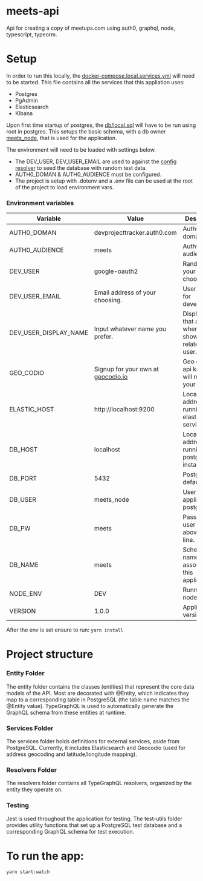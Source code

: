 # meets-api
Api for creating a copy of meetups.com using auth0, graphql, node, typescript, typeorm.

# Setup
In order to run this locally, the [docker-compose.local.services.yml](https://github.com/mohanwer/meets-api/blob/master/docker-compose.local.services.yml)
will need to be started. This file contains all the services that this appliation uses:
- Postgres
- PgAdmin
- Elasticsearch
- Kibana

Upon first time startup of postgres, the [db/local.sql](https://github.com/mohanwer/meets-api/blob/master/db/local.sql) will have to be run using root in postgres.
This setups the basic schema, with a db owner [meets_node](https://github.com/mohanwer/meets-api/blob/32f99a224b30ecff007954e00101955aa27091d9/db/local.sql#L13C13-L13C23), that is used for the application.

The environment will need to be loaded with settings below. 
- The DEV_USER, DEV_USER_EMAIL are used to against the [config resolver](https://github.com/mohanwer/meets-api/blob/32f99a224b30ecff007954e00101955aa27091d9/src/resolvers/configuration/ConfigResolver.ts#L27) to seed the database with random test data.
- AUTH0_DOMAN & AUTH0_AUDIENCE must be configured.
- The project is setup with .dotenv and a .env file can be used at the root of the project to load environment vars.

### Environment variables
| Variable | Value | Description |
| ----------- | ----------- | ----------- |
|AUTH0_DOMAN| devprojecttracker.auth0.com | Auth0 domain.|
|AUTH0_AUDIENCE| meets | Auth0 audience. |
|DEV_USER|google-oauth2| Random ID of your choosing.| This is just the ID of the user that comes from auth 0. For development set it what ever you prefer. |
|DEV_USER_EMAIL| Email address of your choosing. | User email for development. 
|DEV_USER_DISPLAY_NAME| Input whatever name you prefer. | Display name that appears when showing data related to user. |
|GEO_CODIO| Signup for your own at [geocodio.io](https://www.geocod.io/)| Geo codio api key. You will need your own. |
|ELASTIC_HOST|http://localhost:9200| Local address for running elastic service. |
|DB_HOST|localhost| Local address for running postgres instance. |
|DB_PORT|5432| Postgres default port. |
|DB_USER|meets_node| User for this application in postgres. |
|DB_PW|meets| Password for user name above this line. |
|DB_NAME|meets| Schema name associated to this application |
|NODE_ENV|DEV| Running node env. |
|VERSION|1.0.0| Application version. |

After the env is set ensure to run: `yarn install`

# Project structure
### Entity Folder
The entity folder contains the classes (entities) that represent the core data models of the API. Most are decorated with @Entity, which indicates they map to a corresponding table in PostgreSQL (the table name matches the @Entity value). TypeGraphQL is used to automatically generate the GraphQL schema from these entities at runtime.

### Services Folder
The services folder holds definitions for external services, aside from PostgreSQL. Currently, it includes Elasticsearch and Geocodio (used for address geocoding and latitude/longitude mapping).

### Resolvers Folder
The resolvers folder contains all TypeGraphQL resolvers, organized by the entity they operate on.

### Testing
Jest is used throughout the application for testing. The test-utils folder provides utility functions that set up a PostgreSQL test database and a corresponding GraphQL schema for test execution.

# To run the app:
`yarn start:watch`
